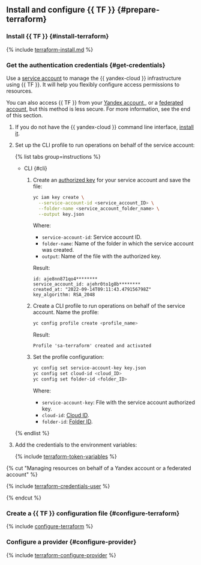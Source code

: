 ## Install and configure {{ TF }} {#prepare-terraform}

### Install {{ TF }} {#install-terraform}

{% include [terraform-install.md](../_tutorials_includes/terraform-install-os.md) %}

### Get the authentication credentials {#get-credentials}

Use a [service account](../../iam/concepts/users/service-accounts.md) to manage the {{ yandex-cloud }} infrastructure using {{ TF }}. It will help you flexibly configure access permissions to resources.

You can also access {{ TF }} from your [Yandex account](../../iam/concepts/users/accounts.md#passport),, or a [federated account](../../iam/concepts/users/accounts.md#saml-federation), but this method is less secure. For more information, see the end of this section.

1. If you do not have the {{ yandex-cloud }} command line interface, [install it](../../cli/quickstart.md#install).

1. Set up the CLI profile to run operations on behalf of the service account:

    {% list tabs group=instructions %}

    - CLI {#cli}

      1. Create an [authorized key](../../iam/concepts/authorization/key.md) for your service account and save the file:

          ```bash
          yc iam key create \
            --service-account-id <service_account_ID> \
            --folder-name <service_account_folder_name> \
            --output key.json
          ```

          Where:
          * `service-account-id`: Service account ID.
          * `folder-name`: Name of the folder in which the service account was created.
          * `output`: Name of the file with the authorized key.

          Result:

          ```text
          id: aje8nn871qo4********
          service_account_id: ajehr0to1g8b********
          created_at: "2022-09-14T09:11:43.479156798Z"
          key_algorithm: RSA_2048
          ```

      1. Create a CLI profile to run operations on behalf of the service account. Name the profile:

          ```bash
          yc config profile create <profile_name>
          ```

          Result:

          ```text
          Profile 'sa-terraform' created and activated
          ```

      1. Set the profile configuration:

          ```bash
          yc config set service-account-key key.json
          yc config set cloud-id <cloud_ID>
          yc config set folder-id <folder_ID>
          ```

          Where:
          * `service-account-key`: File with the service account authorized key.
          * `cloud-id`: [Cloud ID](../../resource-manager/operations/cloud/get-id.md).
          * `folder-id`: [Folder ID](../../resource-manager/operations/folder/get-id.md).

    {% endlist %}

1. Add the credentials to the environment variables:

    {% include [terraform-token-variables](../../_includes/terraform-token-variables.md) %}


{% cut "Managing resources on behalf of a Yandex account or a federated account" %}

{% include [terraform-credentials-user](../_tutorials_includes/terraform-credentials-user.md) %}

{% endcut %}



### Create a {{ TF }} configuration file {#configure-terraform}

{% include [configure-terraform](../_tutorials_includes/configure-terraform.md) %}

### Configure a provider {#configure-provider}

{% include [terraform-configure-provider](../_tutorials_includes//terraform-configure-provider.md) %}
